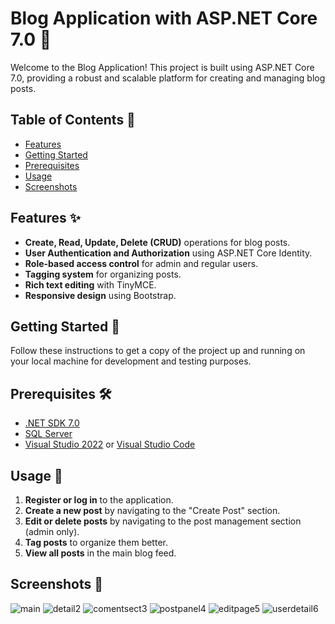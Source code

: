 # Blog Application with ASP.NET Core 7.0 🚀

Welcome to the Blog Application! This project is built using ASP.NET Core 7.0, providing a robust and scalable platform for creating and managing blog posts.

## Table of Contents 📑
- [Features](#features-✨)
- [Getting Started](#getting-started-🚀)
- [Prerequisites](#prerequisites-🛠️)
- [Usage](#usage-📝)
- [Screenshots](#screenshots-📸)

## Features ✨
- **Create, Read, Update, Delete (CRUD)** operations for blog posts.
- **User Authentication and Authorization** using ASP.NET Core Identity.
- **Role-based access control** for admin and regular users.
- **Tagging system** for organizing posts.
- **Rich text editing** with TinyMCE.
- **Responsive design** using Bootstrap.

## Getting Started 🚀
Follow these instructions to get a copy of the project up and running on your local machine for development and testing purposes.

## Prerequisites 🛠️
- [.NET SDK 7.0](https://dotnet.microsoft.com/download/dotnet/7.0)
- [SQL Server](https://www.microsoft.com/en-us/sql-server/sql-server-downloads)
- [Visual Studio 2022](https://visualstudio.microsoft.com/vs/) or [Visual Studio Code](https://code.visualstudio.com/)

## Usage 📝
1. **Register or log in** to the application.
2. **Create a new post** by navigating to the "Create Post" section.
3. **Edit or delete posts** by navigating to the post management section (admin only).
4. **Tag posts** to organize them better.
5. **View all posts** in the main blog feed.

## Screenshots 📸
![main](https://github.com/user-attachments/assets/2bfeedac-620a-48b2-b9e1-7739aecb5708)
![detail2](https://github.com/user-attachments/assets/78198b8e-f421-44b2-ba05-293e63f22c97)
![comentsect3](https://github.com/user-attachments/assets/7b1fa227-f046-4dcc-93f5-fa16ddd8ee0b)
![postpanel4](https://github.com/user-attachments/assets/40adaf46-bf28-4742-bfee-2b6a15a48f70)
![editpage5](https://github.com/user-attachments/assets/5dc6442f-f626-4c37-8418-0299afa0f9fb)
![userdetail6](https://github.com/user-attachments/assets/8a08dae6-1311-4f46-8384-bc691eda62cd)
